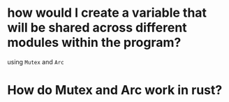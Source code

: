 # how would I create a variable that will be shared across different modules within the program?

using `Mutex` and `Arc`


# How do Mutex and Arc work in rust?


